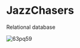 # JazzChasers
Relational database

![63pq59](https://user-images.githubusercontent.com/91993656/152237918-cdf0ec24-995e-4a7c-9c0c-a3bea6cee950.gif)
